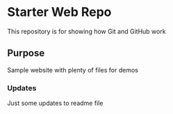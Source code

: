 # Starter Web Repo

This repository is for showing how Git and GitHub work

## Purpose

Sample website with plenty of files for demos

### Updates

Just some updates to readme file